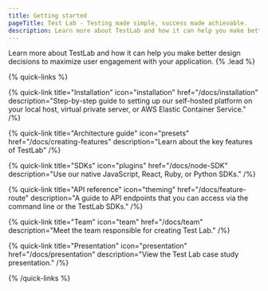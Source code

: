 ```yaml
---
title: Getting started
pageTitle: Test Lab - Testing made simple, success made achievable.
description: Learn more about TestLab and how it can help you make better design decisions to maximize user engagement with your application.
---
```


Learn more about TestLab and how it can help you make better design decisions to maximize user engagement with your application. {% .lead %}

{% quick-links %}

{% quick-link title="Installation" icon="installation" href="/docs/installation" description="Step-by-step guide to setting up our self-hosted platform on your local host, virtual private server, or AWS Elastic Container Service." /%}

{% quick-link title="Architecture guide" icon="presets" href="/docs/creating-features" description="Learn about the key features of TestLab" /%}

{% quick-link title="SDKs" icon="plugins" href="/docs/node-SDK" description="Use our native JavaScript, React, Ruby, or Python SDKs." /%}

{% quick-link title="API reference" icon="theming" href="/docs/feature-route" description="A guide to API endpoints that you can access via the command line or the TestLab SDKs." /%}

{% quick-link title="Team" icon="team" href="/docs/team" description="Meet the team responsible for creating Test Lab." /%}

{% quick-link title="Presentation" icon="presentation" href="/docs/presentation" description="View the Test Lab case study presentation." /%}

{% /quick-links %}
